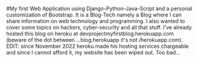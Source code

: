 #My first Web Application using Django-Python-Java-Script and a personal customization of Bootstrap. It is a Blog-Tech namely a Blog where I can share information on web technology and programming. I also wanted to cover some topics on hackers, cyber-security and all that stuff.
I've already hosted this blog on heroku at devprojectmyfirstblog.herokuapp.com (beware of the dot between ...blog.herokuapp it's not /herokuapp.com).
EDIT: since November 2022 heroku made his hosting services chargeable and since I cannot afford it, my website has been wiped out. Too bad...
